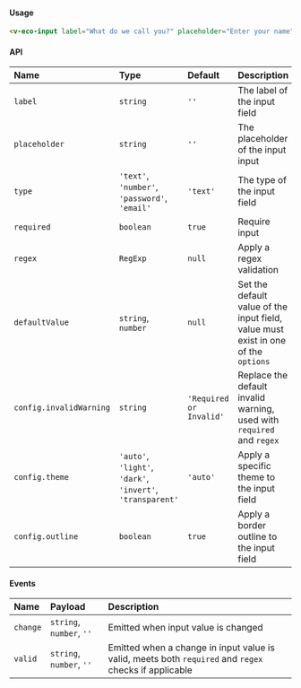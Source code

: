 #### Usage

```html
<v-eco-input label="What do we call you?" placeholder="Enter your name" />
```

#### API

| Name                    | Type                                                       | Default                 | Description                                                                        |
| :---------------------- | :--------------------------------------------------------- | :---------------------- | :--------------------------------------------------------------------------------- |
| `label`                 | `string`                                                   | `''`                    | The label of the input field                                                       |
| `placeholder`           | `string`                                                   | `''`                    | The placeholder of the input input                                                 |
| `type`                  | `'text'`, `'number'`, `'password'`, `'email'`              | `'text'`                | The type of the input field                                                        |
| `required`              | `boolean`                                                  | `true`                  | Require input                                                                      |
| `regex`                 | `RegExp`                                                   | `null`                  | Apply a regex validation                                                           |
| `defaultValue`          | `string`, `number`                                         | `null`                  | Set the default value of the input field, value must exist in one of the `options` |
| `config.invalidWarning` | `string`                                                   | `'Required or Invalid'` | Replace the default invalid warning, used with `required` and `regex`              |
| `config.theme`          | `'auto'`, `'light'`, `'dark'`, `'invert'`, `'transparent'` | `'auto'`                | Apply a specific theme to the input field                                          |
| `config.outline`        | `boolean`                                                  | `true`                  | Apply a border outline to the input field                                          |

#### Events

| Name     | Payload                  | Description                                                                                           |
| :------- | :----------------------- | :---------------------------------------------------------------------------------------------------- |
| `change` | `string`, `number`, `''` | Emitted when input value is changed                                                                   |
| `valid`  | `string`, `number`, `''` | Emitted when a change in input value is valid, meets both `required` and `regex` checks if applicable |
